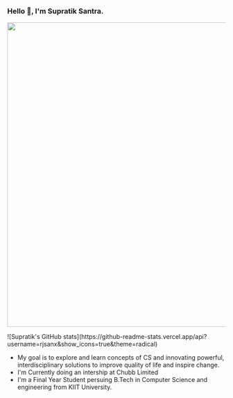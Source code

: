 ### Hello 👋, I'm Supratik Santra.

<p align="center">
<img src="https://s3.amazonaws.com/adweek-shorthand-editorial/uncannyvalley/assets/BLSQBO9z15/genesis01-nolight.gif" width=700/>
</p>
![Supratik's GitHub stats](https://github-readme-stats.vercel.app/api?username=rjsanx&show_icons=true&theme=radical)

- My goal is to  explore and learn concepts of CS  and innovating powerful, interdisciplinary solutions to improve quality of life and inspire change.
- I'm Currently doing an intership at Chubb Limited
- I'm a Final Year Student persuing B.Tech in Computer Science and engineering from  KIIT University.
